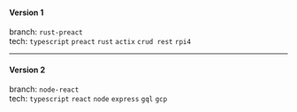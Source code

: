 #### Version 1

branch: `rust-preact` <br />
tech: `typescript` `preact` `rust` `actix` `crud rest` `rpi4`

___

#### Version 2

branch: `node-react` <br />
tech: `typescript` `react` `node` `express` `gql` `gcp`

